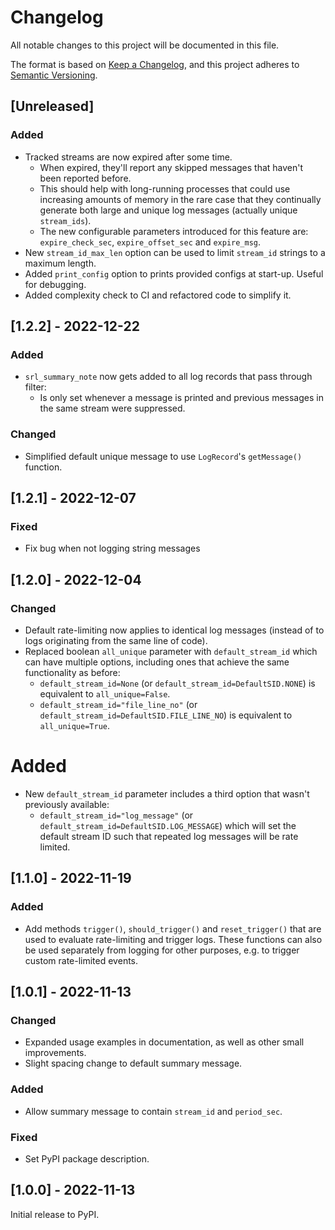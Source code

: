 # Changelog

All notable changes to this project will be documented in this file.

The format is based on [Keep a Changelog](https://keepachangelog.com/en/1.0.0/),
and this project adheres to [Semantic Versioning](https://semver.org/spec/v2.0.0.html).

## [Unreleased]

### Added

- Tracked streams are now expired after some time.
  - When expired, they'll report any skipped messages that haven't been reported before.
  - This should help with long-running processes that could use increasing amounts of memory in the rare case that they continually generate both large and unique log messages (actually unique `stream_ids`).
  - The new configurable parameters introduced for this feature are: `expire_check_sec`, `expire_offset_sec` and `expire_msg`.
- New `stream_id_max_len` option can be used to limit `stream_id` strings to a maximum length.
- Added `print_config` option to prints provided configs at start-up. Useful for debugging.
- Added complexity check to CI and refactored code to simplify it.

## [1.2.2] - 2022-12-22

### Added

- `srl_summary_note` now gets added to all log records that pass through filter:
  - Is only set whenever a message is printed and previous messages in the same stream were suppressed.

### Changed

- Simplified default unique message to use `LogRecord`'s `getMessage()` function.

## [1.2.1] - 2022-12-07

### Fixed

- Fix bug when not logging string messages

## [1.2.0] - 2022-12-04

### Changed

- Default rate-limiting now applies to identical log messages (instead of to logs originating from the same line of code).
- Replaced boolean `all_unique` parameter with `default_stream_id` which can have multiple options, including ones that achieve the same functionality as before:
  - `default_stream_id=None` (or `default_stream_id=DefaultSID.NONE`) is equivalent to `all_unique=False`.
  - `default_stream_id="file_line_no"` (or `default_stream_id=DefaultSID.FILE_LINE_NO`) is equivalent to `all_unique=True`.

# Added

- New `default_stream_id` parameter includes a third option that wasn't previously available:
  - `default_stream_id="log_message"` (or `default_stream_id=DefaultSID.LOG_MESSAGE`) which will set the default stream ID such that repeated log messages will be rate limited.

## [1.1.0] - 2022-11-19

### Added

- Add methods `trigger()`, `should_trigger()` and `reset_trigger()` that are used to evaluate rate-limiting and trigger logs. These functions can also be used separately from logging for other purposes, e.g. to trigger custom rate-limited events.

## [1.0.1] - 2022-11-13

### Changed

- Expanded usage examples in documentation, as well as other small improvements.
- Slight spacing change to default summary message.

### Added

- Allow summary message to contain `stream_id` and `period_sec`.

### Fixed

- Set PyPI package description.

## [1.0.0] - 2022-11-13

Initial release to PyPI.
